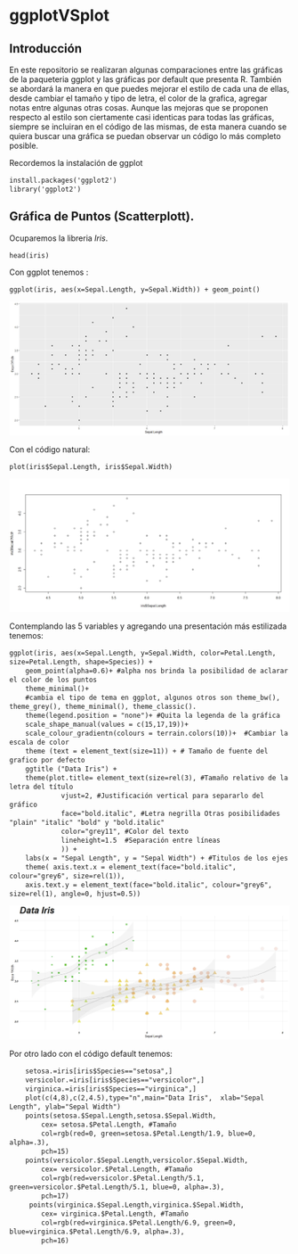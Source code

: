 # ggplotVSplot

## Introducción

En este repositorio se realizaran algunas comparaciones entre las gráficas de la paqueteria ggplot y las gráficas por default que presenta R. También se abordará la manera en que puedes mejorar el estilo de cada una de ellas, desde cambiar el tamaño y tipo de letra, el color de la grafica, agregar notas entre algunas otras cosas. Aunque las mejoras que se proponen respecto al estilo son ciertamente casi identicas para todas las gráficas, siempre se incluiran en el código de las mismas, de esta manera cuando se quiera buscar una gráfica se puedan observar un código lo más completo posible. 

Recordemos la instalación de ggplot

```[R project]
install.packages('ggplot2')
library('ggplot2')
```

## Gráfica de Puntos (Scatterplott).

Ocuparemos la libreria *Iris*.

```[R project, echo= T]
head(iris)
```
Con ggplot tenemos :
```[R project, echo= T]
ggplot(iris, aes(x=Sepal.Length, y=Sepal.Width)) + geom_point()
```
![ggplot Iris](https://github.com/IsraHL/ggplotVSplot/blob/master/Ggpoints.jpg)

Con el código natural:
```[R project, echo= T]
plot(iris$Sepal.Length, iris$Sepal.Width)
```

![plot Iris](https://github.com/IsraHL/ggplotVSplot/blob/master/plotpoints.jpeg)

Contemplando las 5 variables y agregando una presentación más estilizada tenemos:

```[R project, echo= T]
ggplot(iris, aes(x=Sepal.Length, y=Sepal.Width, color=Petal.Length, size=Petal.Length, shape=Species)) + 
    geom_point(alpha=0.6)+ #alpha nos brinda la posibilidad de aclarar el color de los puntos
    theme_minimal()+ 
    #cambia el tipo de tema en ggplot, algunos otros son theme_bw(), theme_grey(), theme_minimal(), theme_classic().
    theme(legend.position = "none")+ #Quita la legenda de la gráfica
    scale_shape_manual(values = c(15,17,19))+
    scale_colour_gradientn(colours = terrain.colors(10))+  #Cambiar la escala de color
    theme (text = element_text(size=11)) + # Tamaño de fuente del grafico por defecto
    ggtitle ("Data Iris") +
    theme(plot.title= element_text(size=rel(3), #Tamaño relativo de la letra del título
             vjust=2, #Justificación vertical para separarlo del gráfico
             face="bold.italic", #Letra negrilla Otras posibilidades "plain" "italic" "bold" y "bold.italic"
             color="grey11", #Color del texto
             lineheight=1.5  #Separación entre líneas
             )) + 
    labs(x = "Sepal Length", y = "Sepal Width") + #Titulos de los ejes
    theme( axis.text.x = element_text(face="bold.italic", colour="grey6", size=rel(1)),
    axis.text.y = element_text(face="bold.italic", colour="grey6", size=rel(1), angle=0, hjust=0.5))
```
![plot Iris](https://github.com/IsraHL/ggplotVSplot/blob/master/Ggpoints2.jpeg)

Por otro lado con el código default tenemos:
```[R project, echo= T]
    setosa.=iris[iris$Species=="setosa",]
    versicolor.=iris[iris$Species=="versicolor",]
    virginica.=iris[iris$Species=="virginica",]
    plot(c(4,8),c(2,4.5),type="n",main="Data Iris",  xlab="Sepal Length", ylab="Sepal Width")
    points(setosa.$Sepal.Length,setosa.$Sepal.Width,
        cex= setosa.$Petal.Length, #Tamaño
        col=rgb(red=0, green=setosa.$Petal.Length/1.9, blue=0, alpha=.3),
        pch=15)
    points(versicolor.$Sepal.Length,versicolor.$Sepal.Width,
        cex= versicolor.$Petal.Length, #Tamaño
        col=rgb(red=versicolor.$Petal.Length/5.1, green=versicolor.$Petal.Length/5.1, blue=0, alpha=.3),
        pch=17)
     points(virginica.$Sepal.Length,virginica.$Sepal.Width,
        cex= virginica.$Petal.Length, #Tamaño
        col=rgb(red=virginica.$Petal.Length/6.9, green=0, blue=virginica.$Petal.Length/6.9, alpha=.3),
        pch=16)    
```




